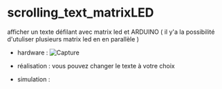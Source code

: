 
# scrolling_text_matrixLED
afficher un texte défilant avec matrix led et ARDUINO  ( il y'a la possibilité d'utuliser plusieurs matrix led en en parallèle )  
- hardware : 
![Capture](https://user-images.githubusercontent.com/80831555/116471332-11936380-a864-11eb-9971-78d1484b2fe7.JPG)

- réalisation : vous pouvez changer le texte à votre choix 
- simulation : 
